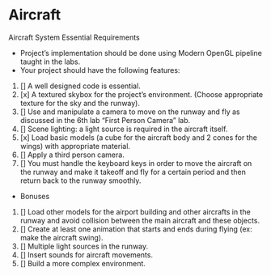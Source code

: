 # Aircraft
Aircraft System
Essential Requirements
- Project’s implementation should be done using Modern OpenGL pipeline taught in the labs.
- Your project should have the following features:
1) [] A well designed code is essential.
2) [x] A textured skybox for the project’s environment. (Choose appropriate texture for the sky and the runway).
3) [] Use and manipulate a camera to move on the runway and fly as discussed in the 6th lab “First Person Camera” lab.
4) [] Scene lighting: a light source is required in the aircraft itself.
5) [x] Load basic models (a cube for the aircraft body and 2 cones for the wings) with appropriate material.
6) [] Apply a third person camera.
7) [] You must handle the keyboard keys in order to move the aircraft on the runway and make it takeoff and fly for a certain period and then return back to the runway smoothly.
- Bonuses
1) [] Load other models for the airport building and other aircrafts in the runway and avoid collision between the main aircraft and these objects.
2) [] Create at least one animation that starts and ends during flying (ex: make the aircraft swing).
3) [] Multiple light sources in the runway.
4) [] Insert sounds for aircraft movements.
5) [] Build a more complex environment.
